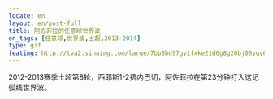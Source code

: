 ```yaml
---
locate: en
layout: en/post-full
title: 阿佐菲拉的任意球世界波
en_tags: [任意球,世界波,土超,2013-2014]
type: gif
featimg: http://tva2.sinaimg.com/large/7bb8bd97gy1fxke21d6g8g20bj05yqv6.gif
---
```


2012-2013赛季土超第8轮，西耶斯1-2费内巴切，阿佐菲拉在第23分钟打入这记弧线世界波。